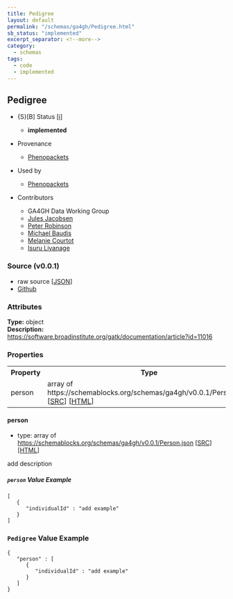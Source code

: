 ```yaml
---
title: Pedigree
layout: default
permalink: "/schemas/ga4gh/Pedigree.html"
sb_status: "implemented"
excerpt_separator: <!--more-->
category:
  - schemas
tags:
  - code
  - implemented
---
```



## Pedigree

* {S}[B] Status  [[i]](https://schemablocks.org/about/sb-status-levels.html)
    - __implemented__

* Provenance  

    - [Phenopackets](https://github.com/phenopackets/phenopacket-schema/blob/master/docs/pedigree.rst)  
* Used by  

    - [Phenopackets](https://github.com/phenopackets/phenopacket-schema/blob/master/docs/pedigree.rst)  

<!--more-->

* Contributors  

    - GA4GH Data Working Group  
    - [Jules Jacobsen](https://orcid.org/0000-0002-3265-15918)  
    - [Peter Robinson](https://orcid.org/0000-0002-0736-91998)  
    - [Michael Baudis](https://orcid.org/0000-0002-9903-4248)  
    - [Melanie Courtot](https://orcid.org/0000-0002-9551-6370)  
    - [Isuru Liyanage](https://orcid.org/0000-0002-4839-5158)  

### Source (v0.0.1)

* raw source [[JSON](./current/Pedigree.json)]
* [Github](https://github.com/ga4gh-schemablocks/sb-phenopackets/blob/master/schemas/Pedigree.yaml)

### Attributes
  
__Type:__ object  
__Description:__ https://software.broadinstitute.org/gatk/documentation/article?id=11016


### Properties

<table>
  <tr>
    <th>Property</th>
    <th>Type</th>
  </tr>
  <tr>
    <td>person</td>
    <td>array of https://schemablocks.org/schemas/ga4gh/v0.0.1/Person.json [<a href="https://schemablocks.org/schemas/ga4gh/v0.0.1/Person.json" target="_BLANK">SRC</a>] [<a href="https://schemablocks.org/schemas/ga4gh/Person.html" target="_BLANK">HTML</a>]</td>
  </tr>

</table>


#### person

* type: array of https://schemablocks.org/schemas/ga4gh/v0.0.1/Person.json [<a href="https://schemablocks.org/schemas/ga4gh/v0.0.1/Person.json" target="_BLANK">SRC</a>] [<a href="https://schemablocks.org/schemas/ga4gh/Person.html" target="_BLANK">HTML</a>]

add description

##### `person` Value Example  

```
[
   {
      "individualId" : "add example"
   }
]
```


### `Pedigree` Value Example  

```
{
   "person" : [
      {
         "individualId" : "add example"
      }
   ]
}
```


